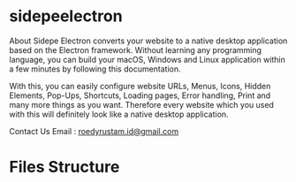 # sidepeelectron
About 
Sidepe Electron converts your website to a native desktop application based on the Electron framework. Without learning any programming language, you can build your macOS, Windows and Linux application within a few minutes by following this documentation.

With this, you can easily configure website URLs, Menus, Icons, Hidden Elements, Pop-Ups, Shortcuts, Loading pages, Error handling, Print and many more things as you want. Therefore every website which you used with this will definitely look like a native desktop application.

Contact Us
Email : roedyrustam.id@gmail.com

# Files Structure
